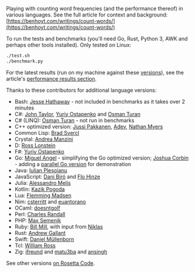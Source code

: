 
Playing with counting word frequencies (and the performance thereof) in various languages. See the full article for context and background: [https://benhoyt.com/writings/count-words/](https://benhoyt.com/writings/count-words/)

To run the tests and benchmarks (you'll need Go, Rust, Python 3, AWK and perhaps other tools installed). Only tested on Linux:

```bash
./test.sh
./benchmark.py
```

For the latest results (run on my machine against these [versions](https://github.com/benhoyt/countwords/blob/master/versions.txt)), see the article's [performance results section](https://benhoyt.com/writings/count-words/#performance-results-and-learnings).

Thanks to these contributors for additional language versions:

* Bash: [Jesse Hathaway](https://github.com/lollipopman) - not included in benchmarks as it takes over 2 minutes
* C#: [John Taylor](https://github.com/jftuga), [Yuriy Ostapenko](https://github.com/uncleyo) and [Osman Turan](https://github.com/osman-turan)
* C# (LINQ): [Osman Turan](https://github.com/osman-turan) - not run in benchmarks
* C++ optimized version: [Jussi Pakkanen](https://github.com/jpakkane), [Adev](https://github.com/adevress), [Nathan Myers](https://github.com/ncm)
* Common Lisp: [Brad Svercl](https://github.com/bradms)
* Crystal: [Andrea Manzini](https://github.com/ilmanzo)
* D: [Ross Lonstein](https://github.com/rlonstein)
* F#: [Yuriy Ostapenko](https://github.com/uncleyo)
* Go: [Miguel Angel](https://github.com/ntrrg) - simplifying the Go optimized version; [Joshua Corbin](https://github.com/jcorbin) - adding a [parallel Go version](https://github.com/benhoyt/countwords/blob/9db2ab6808921e649fc5212c00712e61edf6fa1c/parallel.go) for demonstration
* Java: [Iulian Pleșoianu](https://github.com/bit-twit)
* JavaScript: [Dani Biró](https://github.com/Daninet) and [Flo Hinze](https://github.com/laubsauger)
* Julia: [Alessandro Melis](https://github.com/alemelis)
* Kotlin: [Kazik Pogoda](https://github.com/morisil)
* Lua: [Flemming Madsen](https://github.com/themadsens)
* Nim: [csterritt](https://github.com/csterritt) and [euantorano](https://github.com/euantorano)
* OCaml: [doesntgolf](https://github.com/doesntgolf)
* Perl: [Charles Randall](https://github.com/charles-randall)
* PHP: [Max Semenik](https://github.com/MaxSem)
* Ruby: [Bill Mill](https://github.com/llimllib), with input from [Niklas](https://github.com/nhh)
* Rust: [Andrew Gallant](https://github.com/BurntSushi)
* Swift: [Daniel Müllenborn](https://github.com/damuellen)
* Tcl: [William Ross](https://github.com/arideden)
* Zig: [ifreund](https://github.com/ifreund) and [matu3ba](https://github.com/matu3ba) and [ansingh](https://github.com/ansingh)

See other versions [on Rosetta Code](https://rosettacode.org/wiki/Word_frequency).

